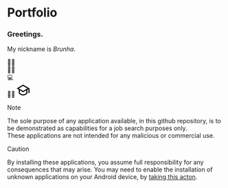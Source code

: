 # Portfolio

### Greetings. <br/>

My nickname is *Brunha*. <br/>

<!-- <img src="/icons/computer-line.svg" height="50" width="50" /> <br/>-->
:technologist: </br>
:man_technologist: </br>
:computer: </br>
:man_student:
<img src="/icons/graduation-cap-line.svg" height="30" width="30" />

>[!NOTE] 
>The sole purpose of any application available, in this github repository, is to be demonstrated as capabilities for a job search purposes only. <br/> 
>These applications are not intended for any malicious or commercial use. </br>

>[!CAUTION]
>By installing these applications, you assume full responsibility for any consequences that may arise. You may need to enable the installation of unknown applications on your Android device, by [taking this acton](https://developer.android.com/studio/publish#publishing-unknown). 
<picture>
  <source media="(prefers-color-scheme: light)" srcset="https://developer.android.com/static/images/publishing/publishing_unknown_apps_sm.png">
  </picture>